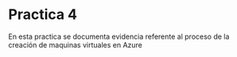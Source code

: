 # Practica 4

En esta practica se documenta evidencia referente al proceso de la creación de maquinas virtuales en Azure
